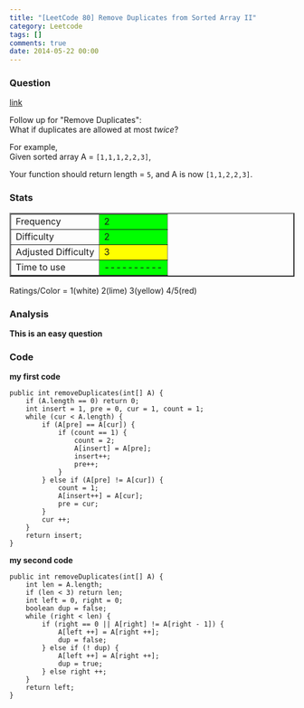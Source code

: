 ```yaml
---
title: "[LeetCode 80] Remove Duplicates from Sorted Array II"
category: Leetcode
tags: []
comments: true
date: 2014-05-22 00:00
---
```



### Question

[link](https://oj.leetcode.com/problems/remove-duplicates-from-sorted-array-ii/)

<div class="question-content">
            <p></p><p>
Follow up for "Remove Duplicates":<br>
What if duplicates are allowed at most <i>twice</i>?</p>

<p>
For example,<br>
Given sorted array A = <code>[1,1,1,2,2,3]</code>,
</p>
<p>
Your function should return length = <code>5</code>, and A is now <code>[1,1,2,2,3]</code>.
</p><p></p>
          </div>

### Stats

<table border="2">
	<tr>
		<td>Frequency</td>
		<td bgcolor="lime">2</td>
	</tr>
	<tr>
		<td>Difficulty</td>
		<td bgcolor="lime">2</td>
	</tr>
	<tr>
		<td>Adjusted Difficulty</td>
		<td bgcolor="yellow">3</td>
	</tr>
	<tr>
		<td>Time to use</td>
		<td bgcolor="lime">----------</td>
	</tr>
</table>

Ratings/Color = 1(white) 2(lime) 3(yellow) 4/5(red)

### Analysis

**This is an easy question**

### Code

**my first code**

    public int removeDuplicates(int[] A) {
        if (A.length == 0) return 0;
        int insert = 1, pre = 0, cur = 1, count = 1;
        while (cur < A.length) {
            if (A[pre] == A[cur]) {
                if (count == 1) {
                    count = 2;
                    A[insert] = A[pre];
                    insert++;
                    pre++;
                }
            } else if (A[pre] != A[cur]) {
                count = 1;
                A[insert++] = A[cur];
                pre = cur;
            }
            cur ++;
        }
        return insert;
    }

**my second code**

    public int removeDuplicates(int[] A) {
        int len = A.length;
        if (len < 3) return len;
        int left = 0, right = 0;
        boolean dup = false;
        while (right < len) {
            if (right == 0 || A[right] != A[right - 1]) {
                A[left ++] = A[right ++];
                dup = false;
            } else if (! dup) {
                A[left ++] = A[right ++];
                dup = true;
            } else right ++;
        }
        return left;
    }
